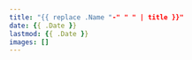 ```yaml
---
title: "{{ replace .Name "-" " " | title }}"
date: {{ .Date }}
lastmod: {{ .Date }}
images: []
---
```

